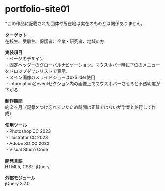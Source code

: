 # portfolio-site01
*この作品に記載された団体や所在地は実在のものとは関係ありません。<br>
<br>
<b>ターゲット</b><br>
在校生、受験生、保護者、企業・研究者、地域の方<br>
<br>
<b>実装項目</b><br>
・ページのデザイン<br>
・固定ヘッダーのグローバルナビゲーション。マウスホバー時に下位のメニューをドロップダウンリストで表示。<br>
・メイン画像のスライドショーはbxSlider使用<br>
・informationとeventセクション内の画像上でマウスホバーさせると不透明度が下がる<br>
<br>
<b>制作期間</b><br>
約２ヶ月（記録をつけ忘れていたため時間は正確ではないが学業と並行して作成）<br>
<br>
<b>使用ツール</b><br>
・Photoshop CC 2023<br>
・Illustrator CC 2023<br>
・Adobe XD CC 2023<br>
・Visual Studio Code<br>
<br>
<b>開発言語</b><br>
HTML5, CSS3, jQuery<br>
<br>
<b>外部モジュール</b><br>
jQuery 3.7.0
